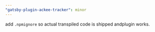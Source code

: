 ```yaml
---
"gatsby-plugin-ackee-tracker": minor
---
```


add `.npmignore` so actual transpiled code is shipped andplugin works.
